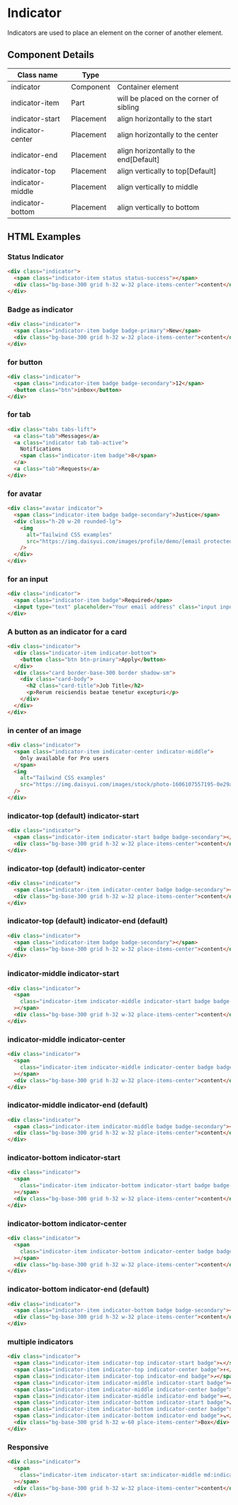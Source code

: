 # Indicator

Indicators are used to place an element on the corner of another element.

## Component Details

| Class name | Type |  |
| --- | --- | --- |
| indicator | Component | Container element |
| indicator-item | Part | will be placed on the corner of sibling |
| indicator-start | Placement | align horizontally to the start |
| indicator-center | Placement | align horizontally to the center |
| indicator-end | Placement | align horizontally to the end[Default] |
| indicator-top | Placement | align vertically to top[Default] |
| indicator-middle | Placement | align vertically to middle |
| indicator-bottom | Placement | align vertically to bottom |

## HTML Examples

### Status Indicator

```html
<div class="indicator">
  <span class="indicator-item status status-success"></span>
  <div class="bg-base-300 grid h-32 w-32 place-items-center">content</div>
</div>
```

### Badge as indicator

```html
<div class="indicator">
  <span class="indicator-item badge badge-primary">New</span>
  <div class="bg-base-300 grid h-32 w-32 place-items-center">content</div>
</div>
```

### for button

```html
<div class="indicator">
  <span class="indicator-item badge badge-secondary">12</span>
  <button class="btn">inbox</button>
</div>
```

### for tab

```html
<div class="tabs tabs-lift">
  <a class="tab">Messages</a>
  <a class="indicator tab tab-active">
    Notifications
    <span class="indicator-item badge">8</span>
  </a>
  <a class="tab">Requests</a>
</div>
```

### for avatar

```html
<div class="avatar indicator">
  <span class="indicator-item badge badge-secondary">Justice</span>
  <div class="h-20 w-20 rounded-lg">
    <img
      alt="Tailwind CSS examples"
      src="https://img.daisyui.com/images/profile/demo/[email protected]"
    />
  </div>
</div>
```

### for an input

```html
<div class="indicator">
  <span class="indicator-item badge">Required</span>
  <input type="text" placeholder="Your email address" class="input input-bordered" />
</div>
```

### A button as an indicator for a card

```html
<div class="indicator">
  <div class="indicator-item indicator-bottom">
    <button class="btn btn-primary">Apply</button>
  </div>
  <div class="card border-base-300 border shadow-sm">
    <div class="card-body">
      <h2 class="card-title">Job Title</h2>
      <p>Rerum reiciendis beatae tenetur excepturi</p>
    </div>
  </div>
</div>
```

### in center of an image

```html
<div class="indicator">
  <span class="indicator-item indicator-center indicator-middle">
    Only available for Pro users
  </span>
  <img
    alt="Tailwind CSS examples"
    src="https://img.daisyui.com/images/stock/photo-1606107557195-0e29a4b5b4aa.webp"
  />
</div>
```

### indicator-top (default) indicator-start

```html
<div class="indicator">
  <span class="indicator-item indicator-start badge badge-secondary"></span>
  <div class="bg-base-300 grid h-32 w-32 place-items-center">content</div>
</div>
```

### indicator-top (default) indicator-center

```html
<div class="indicator">
  <span class="indicator-item indicator-center badge badge-secondary"></span>
  <div class="bg-base-300 grid h-32 w-32 place-items-center">content</div>
</div>
```

### indicator-top (default) indicator-end (default)

```html
<div class="indicator">
  <span class="indicator-item badge badge-secondary"></span>
  <div class="bg-base-300 grid h-32 w-32 place-items-center">content</div>
</div>
```

### indicator-middle indicator-start

```html
<div class="indicator">
  <span
    class="indicator-item indicator-middle indicator-start badge badge-secondary"
  ></span>
  <div class="bg-base-300 grid h-32 w-32 place-items-center">content</div>
</div>
```

### indicator-middle indicator-center

```html
<div class="indicator">
  <span
    class="indicator-item indicator-middle indicator-center badge badge-secondary"
  ></span>
  <div class="bg-base-300 grid h-32 w-32 place-items-center">content</div>
</div>
```

### indicator-middle indicator-end (default)

```html
<div class="indicator">
  <span class="indicator-item indicator-middle badge badge-secondary"></span>
  <div class="bg-base-300 grid h-32 w-32 place-items-center">content</div>
</div>
```

### indicator-bottom indicator-start

```html
<div class="indicator">
  <span
    class="indicator-item indicator-bottom indicator-start badge badge-secondary"
  ></span>
  <div class="bg-base-300 grid h-32 w-32 place-items-center">content</div>
</div>
```

### indicator-bottom indicator-center

```html
<div class="indicator">
  <span
    class="indicator-item indicator-bottom indicator-center badge badge-secondary"
  ></span>
  <div class="bg-base-300 grid h-32 w-32 place-items-center">content</div>
</div>
```

### indicator-bottom indicator-end (default)

```html
<div class="indicator">
  <span class="indicator-item indicator-bottom badge badge-secondary"></span>
  <div class="bg-base-300 grid h-32 w-32 place-items-center">content</div>
</div>
```

### multiple indicators

```html
<div class="indicator">
  <span class="indicator-item indicator-top indicator-start badge">↖︎</span>
  <span class="indicator-item indicator-top indicator-center badge">↑</span>
  <span class="indicator-item indicator-top indicator-end badge">↗︎</span>
  <span class="indicator-item indicator-middle indicator-start badge">←</span>
  <span class="indicator-item indicator-middle indicator-center badge">●</span>
  <span class="indicator-item indicator-middle indicator-end badge">→</span>
  <span class="indicator-item indicator-bottom indicator-start badge">↙︎</span>
  <span class="indicator-item indicator-bottom indicator-center badge">↓</span>
  <span class="indicator-item indicator-bottom indicator-end badge">↘︎</span>
  <div class="bg-base-300 grid h-32 w-60 place-items-center">Box</div>
</div>
```

### Responsive

```html
<div class="indicator">
  <span
    class="indicator-item indicator-start sm:indicator-middle md:indicator-bottom lg:indicator-center xl:indicator-end badge badge-secondary"
  ></span>
  <div class="bg-base-300 grid h-32 w-32 place-items-center">content</div>
</div>
```

